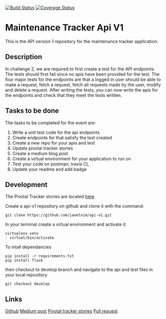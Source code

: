﻿[![Build Status](https://travis-ci.org/janetnim/api-v1.svg?branch=ft-api-test)](https://travis-ci.org/janetnim/api-v1)
[![Coverage Status](https://coveralls.io/repos/github/janetnim/api-v1/badge.svg?branch=ft-api-test)](https://coveralls.io/github/janetnim/api-v1?branch=ft-api-test) 
# Maintenance Tracker Api V1
This is the API version 1 repository for the maintenance tracker application.

## Description
In challenge 2, we are required to first create a test for the API endpoints. The tests should first fail since no apis have been provided for the test. The four major tests for the endpoints are that a logged in user should be able to make a request, fetch a request, fetch all requests made by the user, modify  and delete a request. After writing the tests, you can now write the apis for the endpoints and check that they meet the tests written.

## Tasks to be done
The tasks to be completed for the event are: 
1. Write a unit test code for the api endpoints
2. Create endpoints for that satisfy the test created
3. Create a new repo for your apis and test
4. Update pivotal tracker stories
5. Create a medium blog post
6. Create a virtual environment for your application to run on
7. Test your code on postman, travis CI,
8. Update your readme and add badge

## Development
The Pivotal Tracker stories are located [here](https://www.pivotaltracker.com/n/projects/2173438)

Create a api-v1 repository on github and clone it with the command:
```
git clone https://github.com/janetnim/api-v1.git
```

In your terminal create a virtual environment and activate it:
```
virtualenv venv
. virtual/bin/activate
```

To intall dependancies
```
pip install -r requirements.txt
pip install flask
```

then checkout to develop branch and navigate to the api and test files in your local repository
```
git checkout develop
```

## Links
[Github](https://github.com/janetnim/api-v1.git)
[Medium post](https://medium.com/@janetnim401/team-dynamism-all-the-way-37b49c965a4a)
[Pivotal tracker stories](https://www.pivotaltracker.com/n/projects/2173438)
[Pull request](https://github.com/janetnim/api-v1/pull/1)
